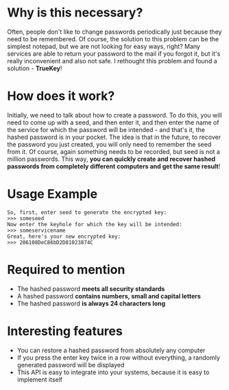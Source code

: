 # Why is this necessary?
Often, people don't like to change passwords periodically just because they need to be remembered. Of course, the solution to this problem can be the simplest notepad, but we are not looking for easy ways, right? 
Many services are able to return your password to the mail if you forgot it, but it's really inconvenient and also not safe. I rethought this problem and found a solution - **TrueKey**!

# How does it work?
Initially, we need to talk about how to create a password. To do this, you will need to come up with a seed, and then enter it, and then enter the name of the service for which the password will be intended - and that's it, the hashed password is in your pocket. The idea is that in the future, to recover the password you just created, you will only need to remember the seed from it. Of course, again something needs to be recorded, but seed is not a million passwords. This way, **you can quickly create and recover hashed passwords from completely different computers and get the same result**!

# Usage Example
```
So, first, enter seed to generate the encrypted key:
>>> someseed
Now enter the keyhole for which the key will be intended:
>>> someservicename
Great, here's your new encrypted key:
>>> 206108DeC86bD2D81023874C
```

# Required to mention
- The hashed password **meets all security standards**
- A hashed password **contains numbers, small and capital letters**
- The hashed password **is always 24 characters long**

# Interesting features
- You can restore a hashed password from absolutely any computer
- If you press the enter key twice in a row without everything, a randomly generated password will be displayed
- This API is easy to integrate into your systems, because it is easy to implement itself
